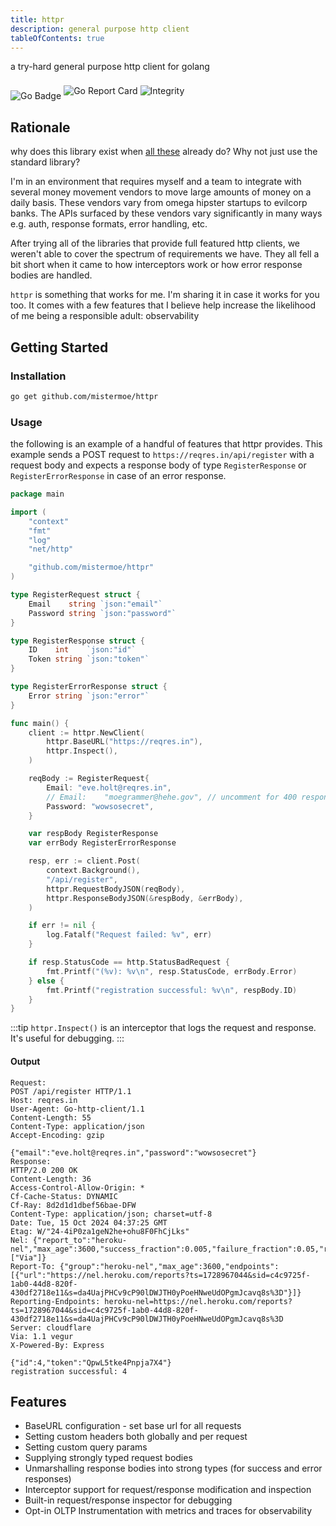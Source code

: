 ```yaml
---
title: httpr
description: general purpose http client
tableOfContents: true
---
```


a try-hard general purpose http client for golang

<div style="display: flex; align-items: center; gap: 4px;">
  <img src="https://img.shields.io/badge/Go-00ADD8?style=flat-square&logo=go&logoColor=white" alt="Go Badge" style="margin-top: 16px">
  <img src="https://goreportcard.com/badge/github.com/mistermoe/httpr?style=flat-square" alt="Go Report Card">
  <img src="https://img.shields.io/github/actions/workflow/status/mistermoe/httpr/integrity.yml?style=flat-square&label=integrity" alt="Integrity">
</div>

## Rationale
why does this library exist when [all these](https://awesome-go.com/http-clients/) already do? Why not just use the standard library?

I'm in an environment that requires myself and a team to integrate with several money movement vendors to move large amounts of money on a daily basis. These vendors vary from omega hipster startups to evilcorp banks. The APIs surfaced by these vendors vary significantly in many ways e.g. auth, response formats, error handling, etc. 

After trying all of the libraries that provide full featured http clients, we weren't able to cover the spectrum of requirements we have. They all fell a bit short when it came to how interceptors work or how error response bodies are handled.

`httpr` is something that works for me. I'm sharing it in case it works for you too. It comes with a few features that I believe help increase the likelihood of me being a responsible adult: observability

## Getting Started

### Installation

```bash
go get github.com/mistermoe/httpr
```

### Usage

the following is an example of a handful of features that httpr provides. This example sends a POST request to `https://reqres.in/api/register` with a request body and expects a response body of type `RegisterResponse` or `RegisterErrorResponse` in case of an error response.

```go
package main

import (
	"context"
	"fmt"
	"log"
	"net/http"

	"github.com/mistermoe/httpr"
)

type RegisterRequest struct {
	Email    string `json:"email"`
	Password string `json:"password"`
}

type RegisterResponse struct {
	ID    int    `json:"id"`
	Token string `json:"token"`
}

type RegisterErrorResponse struct {
	Error string `json:"error"`
}

func main() {
	client := httpr.NewClient(
		httpr.BaseURL("https://reqres.in"),
		httpr.Inspect(),
	)

	reqBody := RegisterRequest{
		Email: "eve.holt@reqres.in",
		// Email:    "moegrammer@hehe.gov", // uncomment for 400 response
		Password: "wowsosecret",
	}

	var respBody RegisterResponse
	var errBody RegisterErrorResponse

	resp, err := client.Post(
		context.Background(),
		"/api/register",
		httpr.RequestBodyJSON(reqBody),
		httpr.ResponseBodyJSON(&respBody, &errBody),
	)

	if err != nil {
		log.Fatalf("Request failed: %v", err)
	}

	if resp.StatusCode == http.StatusBadRequest {
		fmt.Printf("(%v): %v\n", resp.StatusCode, errBody.Error)
	} else {
		fmt.Printf("registration successful: %v\n", respBody.ID)
	}
}
```

:::tip
`httpr.Inspect()` is an interceptor that logs the request and response. It's useful for debugging.
:::

#### Output
```
Request:
POST /api/register HTTP/1.1
Host: reqres.in
User-Agent: Go-http-client/1.1
Content-Length: 55
Content-Type: application/json
Accept-Encoding: gzip

{"email":"eve.holt@reqres.in","password":"wowsosecret"}
Response:
HTTP/2.0 200 OK
Content-Length: 36
Access-Control-Allow-Origin: *
Cf-Cache-Status: DYNAMIC
Cf-Ray: 8d2d1d1dbef56bae-DFW
Content-Type: application/json; charset=utf-8
Date: Tue, 15 Oct 2024 04:37:25 GMT
Etag: W/"24-4iP0za1geN2he+ohu8F0FhCjLks"
Nel: {"report_to":"heroku-nel","max_age":3600,"success_fraction":0.005,"failure_fraction":0.05,"response_headers":["Via"]}
Report-To: {"group":"heroku-nel","max_age":3600,"endpoints":[{"url":"https://nel.heroku.com/reports?ts=1728967044&sid=c4c9725f-1ab0-44d8-820f-430df2718e11&s=da4UajPHCv9cP90lDWJTH0yPoeHNweUdOPgmJcavq8s%3D"}]}
Reporting-Endpoints: heroku-nel=https://nel.heroku.com/reports?ts=1728967044&sid=c4c9725f-1ab0-44d8-820f-430df2718e11&s=da4UajPHCv9cP90lDWJTH0yPoeHNweUdOPgmJcavq8s%3D
Server: cloudflare
Via: 1.1 vegur
X-Powered-By: Express

{"id":4,"token":"QpwL5tke4Pnpja7X4"}
registration successful: 4
```

## Features
* BaseURL configuration - set base url for all requests
* Setting custom headers both globally and per request
* Setting custom query params
* Supplying strongly typed request bodies 
* Unmarshalling response bodies into strong types (for success and error responses)
* Interceptor support for request/response modification and inspection
* Built-in request/response inspector for debugging
* Opt-in OLTP Instrumentation with metrics and traces for observability